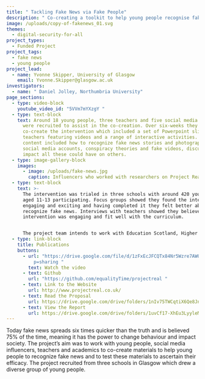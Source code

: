 ```yaml
---
title: " Tackling Fake News via Fake People"
description: " Co-creating a toolkit to help young people recognise fake news"
image: /uploads/copy-of-fakenews_01.svg
themes:
  - digital-security-for-all
project_types:
  - Funded Project
project_tags:
  - fake news
  - young people
project_lead:
  - name: Yvonne Skipper, University of Glasgow
    email: Yvonne.Skipper@glasgow.ac.uk
investigators:
  - name: " Daniel Jolley, Northumbria University"
page_sections:
  - type: video-block
    youtube_video_id: "5VVm7mYXzgY "
  - type: text-block
    text: Around 18 young people, three teachers and five social media influencers
      were recruited to assist in the co-creation. Over six-weeks they worked to
      co-create the intervention which included a set of Powerpoint slides for
      teachers featuring videos and a range of interactive activities. Course
      content included how to recognize fake news stories and photographs, fake
      social media accounts, conspiracy theories and fake videos, discussing the
      impact all these could have on others.
  - type: image-gallery-block
    images:
      - image: /uploads/fake-news.jpg
        caption: Influencers who worked with researchers on Project Real
  - type: text-block
    text: >-
      The intervention was trialed in three schools with around 420 young people
      aged 11-13 participating. Focus groups showed they found the intervention
      engaging and exciting and having completed it they felt better able to
      recognize fake news. Interviews with teachers showed they believed the
      intervention was engaging and fit well with the curriculum. 


      The project team intends to work with Education Scotland, Higher Horizons and the National Teaching Forum to advertise the materials and work with parents to help them learn more about fake news. They write an article for TES magazine on [How schools can teach pupils to spot fake news.](https://www.tes.com/magazine/news/general/how-schools-can-teach-pupils-spot-fake-news)
  - type: link-block
    title: Publications
    buttons:
      - url: "https://drive.google.com/file/d/1zFxEcJFCQTx84Nr5Wzre7AWO3aZ11J94/view?us\
          p=sharing "
        text: Watch the video
      - text: Github
        url: "https://github.com/equalityTime/projectreal "
      - text: Link to the Website
        url: http://www.projectreal.co.uk/
      - text: Read the Proposal
        url: https://drive.google.com/drive/folders/1nIv75TWCqtiX6Qe8Jnqy0Lj_Q9-QwOXU?usp=sharing
      - text: View the Report
        url: https://drive.google.com/drive/folders/1uvCf17-XhEu3LyyleMtssvAkQ24bqQHX?usp=sharing
---
```

Today fake news spreads six times quicker than the truth and is believed 75% of the time, meaning it has the power to change behaviour and impact society. The project’s aim was to work with young people, social media influencers, teachers and academics to co-create materials to help young people to recognize fake news and to test these materials to ascertain their efficacy. The project recruited from three schools in Glasgow which drew a diverse group of young people.
